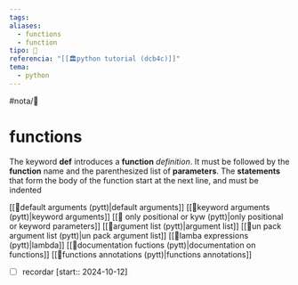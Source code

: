 ```yaml
---
tags: 
aliases:
  - functions
  - function
tipo: 📑
referencia: "[[🏛️python tutorial (dcb4c)]]"
tema:
  - python
---
```



#nota/📑

# functions


The keyword  __def__ introduces a __function__ _definition_. It must be followed by the __function__ name and the parenthesized list of __parameters__. The __statements__ that form the body of the function start at the next line, and must be indented

[[📑default arguments (pytt)|default arguments]]
[[📑keyword arguments (pytt)|keyword arguments]]
[[📑 only positional or kyw  (pytt)|only positional or keyword parameters]]
[[📑argument list (pytt)|argument list]]
[[📑un pack argument list (pytt)|un pack argument list]]
[[📑lamba expressions (pytt)|lambda]]
[[📑documentation fuctions (pytt)|documentation on functions]]
[[📑functions annotations (pytt)|functions annotations]]

- [ ] recordar  [start:: 2024-10-12]